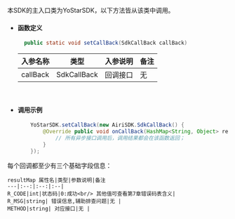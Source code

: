 本SDK的主入口类为YoStarSDK，以下方法皆从该类中调用。

- #### 函数定义

  ``` java
    public static void setCallBack(SdkCallBack callBack)
  ```

    入参名称|类型|入参说明|备注
    ---|:--:|:--|:--|
    callBack|SdkCallBack|回调接口|无|

<br/>

- #### 调用示例

  ``` java
      YoStarSDK.setCallBack(new AiriSDK.SdkCallBack() {
          @Override public void onCallBack(HashMap<String, Object> resultMap) {
              // 所有异步接口调用后，调用结果都会在该函数返回；
          }
      });
  ```
  
每个回调都至少有三个基础字段信息：

    resultMap 属性名|类型|参数说明|备注
    ---|:--:|:--:|:--|
    R_CODE|int|状态码|0:成功<br/> 其他值可查看第7章错误码表含义|
    R_MSG|string| 错误信息,辅助排查问题|无 |
    METHOD|string| 对应接口|无 |

